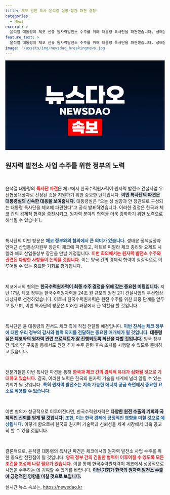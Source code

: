 ```yaml
---
title: 체코 원전 특사 윤석열 실장·장관 파견 결정!
categories:
  - News
excerpt: >
  윤석열 대통령이 체코 신규 원자력발전소 수주를 위해 대통령 특사단을 파견했습니다. 성태윤 정책실장과 안덕근 장관이 해외 협의에 나서며, 원전 수주를 위한 탄탄한 지원 의지를 다졌습니다. 클릭해 자세한 내용을 확인해보세요!
feature_text: >
  윤석열 대통령이 체코 신규 원자력발전소 수주를 위해 대통령 특사단을 파견했습니다. 성태윤 정책실장과 안덕근 장관이 해외 협의에 나서며, 원전 수주를 위한 탄탄한 지원 의지를 다졌습니다. 클릭해 자세한 내용을 확인해보세요!
image: '/assets/img/newsdao_breakingnews.jpg'
---
```


<p><img src="/assets/img/newsdao_breakingnews.jpg" alt="ranknews 속보" /></p>

<h2 data-ke-size="size26">원자력 발전소 사업 수주를 위한 정부의 노력</h2>

<p data-ke-size="size16">&nbsp;</p>

<p>윤석열 대통령의 <b><span style="color: #ee2323;">특사단 파견</span></b>은 체코에서 한국수력원자력이 원자력 발전소 건설사업 우선협상대상자로 선정된 것을 지원하기 위한 중요한 단계입니다. <b><span style="background-color: #21538527;">이번 특사단의 파견은 대통령실의 신속한 대응을 보여줍니다.</span></b> 대통령실은 “오늘 성 실장과 안 장관으로 구성되는 대통령 특사단을 체코에 파견한다”고 공식 발표하였습니다. 이러한 결정은 한국과 체코 간의 경제적 협력을 증진시키고, 원자력 분야의 협력을 더욱 강화하기 위한 노력으로 해석될 수 있습니다.</p>

<p data-ke-size="size16">&nbsp;</p>

<p>특사단의 이번 방문은 <b><span style="color: #1a5490;">체코 정부와의 협의에서 큰 의미가 있습니다.</span></b> 성태윤 정책실장과 안덕근 산업통상자원부 장관이 체코에 파견되고, 페트르 피알라 체코 총리와 요제프 시켈라 체코 산업통상부 장관을 만날 예정입니다. <b><span style="color: #ee2323;">이번 회의에서는 원자력 발전소 수주와 관련된 다양한 사항들이 논의될 것입니다.</span></b> 이는 양국 간의 경제적 협력이 실질적으로 이루어질 수 있는 중요한 기회로 평가됩니다.</p>

<p data-ke-size="size16">&nbsp;</p>

<p>체코에서의 협의는 <b><span style="background-color: #21538527;">한국수력원자력이 최종 수주 결정을 위해 갖는 중요한 미팅입니다.</span></b> 지난 17일, 체코 정부는 한국수력원자력을 24조 원 규모의 원전 2기 건설사업의 우선협상대상자로 선정하였습니다. 이로써 한국수력원자력은 원전 수주를 위한 최종 단계를 앞두고 있으며, 이번 특사단의 방문은 이러한 과정에서 큰 역할을 할 것입니다.</p>

<p data-ke-size="size16">&nbsp;</p>

<p>특사단은 윤 대통령의 친서도 체코 측에 직접 전달할 예정입니다. <b><span style="color: #1a5490;">이번 친서는 체코 정부에 대한 우리 정부의 감사와 협력 의지를 전달하는 중요한 매개체가 될 것입니다.</span></b> <b><span style="background-color: #21538527;">대통령실은 체코와의 원자력 관련 프로젝트가 잘 진행되도록 최선을 다할 것입니다.</span></b> 양국 정부 간 ‘핫라인’ 구축을 통해서도 원전 추가 수주 관련 후속 조치를 시행할 수 있도록 준비하고 있습니다.</p>

<p data-ke-size="size16">&nbsp;</p>

<p>전문가들은 이번 특사단 파견을 통해 <b><span style="color: #ee2323;">한국과 체코 간의 경제적 유대가 심화될 것으로 기대하고 있습니다.</span></b> 결국, 이러한 노력은 한국의 원자력 기술을 세계에 널리 알릴 수 있는 기회가 될 것입니다. <b><span style="color: #1a5490;">특히 원자력 발전소는 지속 가능한 에너지 공급 측면에서 중요한 요소로 작용할 수 있습니다.</span></b></p>

<p data-ke-size="size16">&nbsp;</p>

<p>이번 협의가 성공적으로 이루어진다면, 한국수력원자력은 <b><span style="background-color: #21538527;">다양한 원전 수출의 기회와 국제적인 신뢰를 얻게 될 것입니다.</span></b> <b><span style="color: #1a5490;">또한, 이는 한국 경제에 긍정적인 영향을 미칠 것으로 예상됩니다.</span></b> 이렇게 함으로써 한국의 원자력 기술력과 신뢰성을 세계 시장에서 더욱 공고히 할 수 있을 것입니다.</p>

<p data-ke-size="size16">&nbsp;</p>

<p>결론적으로, 윤석열 대통령의 특사단 파견은 체코에서의 원자력 발전소 사업 수주를 위한 중요한 전환점이 될 것입니다. <b><span style="color: #ee2323;">양국 정부 간의 긴밀한 협력이 이루어질 수 있도록 모든 조건을 조성해 나갈 필요가 있습니다.</span></b> 이를 통해 한국수력원자력이 체코에서 성공적으로 사업을 수주하는 데 기여할 수 있기를 바랍니다. <b><span style="background-color: #21538527;">이번 기회가 한국의 원자력 발전소 수출에 긍정적인 영향을 미칠 것으로 보입니다.</span></b></p>
실시간 뉴스 속보는, <a href="https://newsdao.kr" rel="dofollow">https://newsdao.kr</a>


